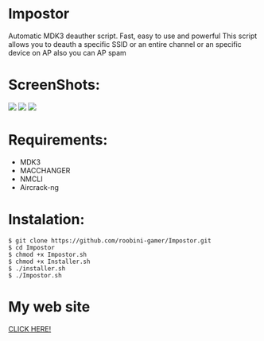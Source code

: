 # Impostor
Automatic MDK3 deauther script. Fast, easy to use and powerful
This script allows you to deauth a specific SSID or an entire channel or an specific device on AP also you can AP spam

# ScreenShots:
<a>
  <img src="https://1.bp.blogspot.com/-KTO8uH1iJSU/X8qZnzMUrxI/AAAAAAAAAXU/j2x1HzMM3H8zuQ5ymQot_lgG-Vg5kyEAQCLcBGAsYHQ/s1366/68747470733a2f2f312e62.jpg">
  <img src="https://1.bp.blogspot.com/-jWJJI_iQp2M/X6AV_jtVvSI/AAAAAAAAAVk/9Ib0SvhWMtAnfYgxvX2FZ4Kx-R5-Phm4gCLcBGAsYHQ/s1366/snapshot1.jpg">
  <img src="https://1.bp.blogspot.com/-533ICgm7peA/X6GN6Jj5lXI/AAAAAAAAAV8/mscpXXCKbRMEsbsJltWxg2fhroof1psOACLcBGAsYHQ/s960/Screenshot_20201102-160228.jpg">
</a>

# Requirements:

 - MDK3
 - MACCHANGER
 - NMCLI
 - Aircrack-ng

# Instalation:

```
$ git clone https://github.com/roobini-gamer/Impostor.git
$ cd Impostor
$ chmod +x Impostor.sh
$ chmod +x Installer.sh
$ ./installer.sh
$ ./Impostor.sh
```

# My web site

<a href="https://bit.ly/3llxWWO">CLICK HERE!</a>

